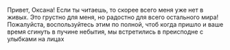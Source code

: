 Привет, Оксана!
Если ты читаешь, то скорее всего меня уже нет в живых.
Это грустно для меня, но радостно для всего остального мира!
Пожалуйста, воспользуйтесь этим по полной, чтоб когда пришло и ваше время сгинуть в пучине небытия, мы встретились в преисподне с улыбками на лицах